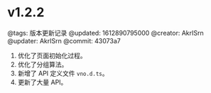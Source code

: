 # v1.2.2

@tags: 版本更新记录
@updated: 1612890795000
@creator: AkrISrn
@updater: AkrISrn
@commit: 43073a7

1. 优化了页面初始化过程。
1. 优化了[](/zh/docs/toc.md "#h2-1")分组算法。
1. 新增了 API 定义文件 `vno.d.ts`。
1. 更新了大量 API。
